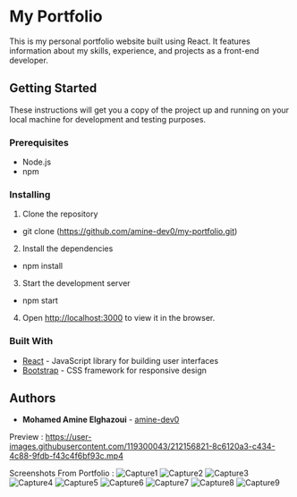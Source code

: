 # My Portfolio

This is my personal portfolio website built using React. It features information about my skills, experience, and projects as a front-end developer.

## Getting Started

These instructions will get you a copy of the project up and running on your local machine for development and testing purposes.

### Prerequisites

- Node.js
- npm

### Installing

1. Clone the repository
- git clone (https://github.com/amine-dev0/my-portfolio.git)

2. Install the dependencies
- npm install

3. Start the development server
- npm start

4. Open [http://localhost:3000](http://localhost:3000) to view it in the browser.

### Built With

- [React](https://reactjs.org/) - JavaScript library for building user interfaces
- [Bootstrap](https://getbootstrap.com/) - CSS framework for responsive design

## Authors

- **Mohamed Amine Elghazoui** - [amine-dev0](https://github.com/amine-dev0)

Preview : https://user-images.githubusercontent.com/119300043/212156821-8c6120a3-c434-4c88-9fdb-f43c4f6bf93c.mp4

Screenshots From Portfolio : 
![Capture1](https://user-images.githubusercontent.com/119300043/212168892-a4016765-5e74-4901-83fb-7400c88afb7d.PNG)
![Capture2](https://user-images.githubusercontent.com/119300043/212168909-b769c3bd-4870-4c7d-ac1d-ce9aa4c936c9.PNG)
![Capture3](https://user-images.githubusercontent.com/119300043/212168912-4b8cea46-ef02-4d31-993a-5e939cfe749b.PNG)
![Capture4](https://user-images.githubusercontent.com/119300043/212168913-0c3ea4d7-ff94-423b-978e-4fed3c13e019.PNG)
![Capture5](https://user-images.githubusercontent.com/119300043/212168916-2de66de4-e9d3-4ae3-912e-568ace56e78d.PNG)
![Capture6](https://user-images.githubusercontent.com/119300043/212168920-cb81e267-73ab-4a77-a083-3189221dbbcb.PNG)
![Capture7](https://user-images.githubusercontent.com/119300043/212168928-6b5d0284-edb4-45c5-96c7-2004aed0d3b2.PNG)
![Capture8](https://user-images.githubusercontent.com/119300043/212168932-4442556e-48fd-4a81-bf3c-58edb4f2b099.PNG)
![Capture9](https://user-images.githubusercontent.com/119300043/212168935-fc2901d3-684f-4387-b7b8-fda4f1d16c46.PNG)
